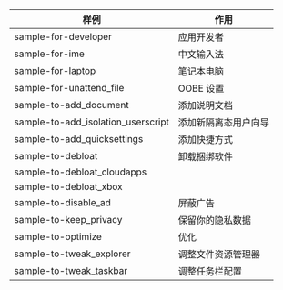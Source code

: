 | 样例                               | 作用                 |
| ---------------------------------- | -------------------- |
| sample-for-developer               | 应用开发者           |
| sample-for-ime                     | 中文输入法           |
| sample-for-laptop                  | 笔记本电脑           |
| sample-for-unattend_file           | OOBE 设置            |
| sample-to-add_document             | 添加说明文档         |
| sample-to-add_isolation_userscript | 添加新隔离态用户向导 |
| sample-to-add_quicksettings        | 添加快捷方式         |
| sample-to-debloat                  | 卸载捆绑软件         |
| sample-to-debloat_cloudapps        |                      |
| sample-to-debloat_xbox             |                      |
| sample-to-disable_ad               | 屏蔽广告             |
| sample-to-keep_privacy             | 保留你的隐私数据     |
| sample-to-optimize                 | 优化                 |
| sample-to-tweak_explorer           | 调整文件资源管理器   |
| sample-to-tweak_taskbar            | 调整任务栏配置       |
